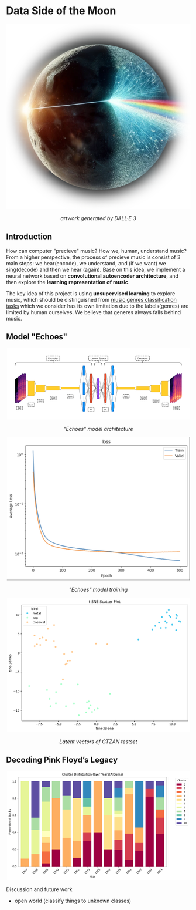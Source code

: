 # Data Side of the Moon

![Data Side of the Moon](media/DSOTM.png)

<p align = 'center'>
<i>artwork generated by DALL·E 3</i>
</p>

## Introduction

How can computer "precieve" music? How we, human, understand music? From a higher perspective, the process of precieve music is consist of 3 main steps: we hear(encode), we understand, and (if we want) we sing(decode) and then we hear (again). Base on this idea, we implement a neural network based on **convolutional autoencoder architecture**, and then explore the **learning representation of music**.

The key idea of this project is using **unsupervised learning** to explore music, which should be distinguished from <u>music genres classification tasks</u> which we consider has its own limitation due to the labels(genres) are limited by human ourselves. We believe that generes always falls behind music.

## Model "Echoes"

<p align="center">
<img src="media/architecture.png" alt="echoes_arc" width="500px">
</p>
<p align = 'center'>
<i>"Echoes" model architecture</i>
</p>

<p align="center">
<img src="media/train.png" alt="training" width="500px">
</p>
<p align = 'center'>
<i>"Echoes" model training</i>
</p>

<p align="center">
<img src="media/GTZAN_test.png" alt="GTZAN_test" width="500px">
</p>
<p align = 'center'>
<i>Latent vectors of GTZAN testset</i>
</p>

## Decoding Pink Floyd’s Legacy

<p align="center">
<img src="media/PF_album_year.png" alt="PF_album_year" width="500px">
</p>
<p align="center>
<i>PF albums - clusters - years</i>
</p>

## Discussion and future work

- open world (classify things to unknown classes)

